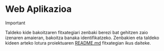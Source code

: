 # Web Aplikazioa

> [!IMPORTANT]
> Taldeko kide bakoitzaren fitxategiari zenbaki berezi bat gehitzen zaio
> izenaren amaieran, bakoitza banaka identifikatzeko. Zenbakien eta taldeko
> kideen arteko lotura proiektuaren [README.md](../README.md) fitxategian ikus
> daiteke.
